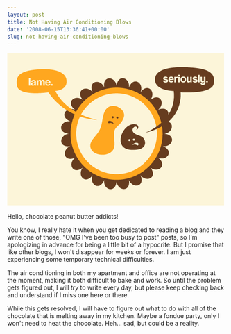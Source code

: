 ```yaml
---
layout: post
title: Not Having Air Conditioning Blows
date: '2008-06-15T13:36:41+00:00'
slug: not-having-air-conditioning-blows
---
```

<img src='images/uploads/2008/06/lame.gif' alt='Lame' class="yellowborder" />

Hello, chocolate peanut butter addicts! 

You know, I really hate it when you get dedicated to reading a blog and they write one of those, "OMG I've been too busy to post" posts, so I'm apologizing in advance for being a little bit of a hypocrite. But I promise that like other blogs, I won't disappear for weeks or forever. I am just experiencing some temporary technical difficulties.

The air conditioning in both my apartment and office are not operating at the moment, making it both difficult to bake and work. So until the problem gets figured out, I will *try* to write every day, but please keep checking back and understand if I miss one here or there.

While this gets resolved, I will have to figure out what to do with all of the chocolate that is melting away in my kitchen. Maybe a fondue party, only I won't need to heat the chocolate. Heh... sad, but could be a reality. 
